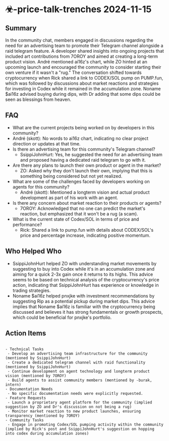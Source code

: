 # ☣-price-talk-trenches 2024-11-15

## Summary
 In the community chat, members engaged in discussions regarding the need for an advertising team to promote their Telegram channel alongside a raid telegram feature. A developer shared insights into ongoing projects that included art contributions from 7OROY and aimed at creating a long-term product vision. André mentioned ai16z's chart, while ZO hinted at an upcoming launch and encouraged the community to consider starting their own venture if it wasn't a "rug." The conversation shifted towards cryptocurrency when Rick shared a link to CODEX/SOL pump on PUMP.fun, which was followed by discussions about market reactions and strategies for investing in Codex while it remained in the accumulation zone. Noname $ai16z advised buying during dips, with Dr adding that some dips could be seen as blessings from heaven.

## FAQ
 - What are the current projects being worked on by developers in this community?
  - André (skott): No words to ai16z chart, indicating no clear project direction or updates at that time.
- Is there an advertising team for this community's Telegram channel?
  - SsippiJohnHurt: Yes, he suggested the need for an advertising team and proposed having a dedicated raid telegram to go with it.
- Are there any plans to launch their own product or agent in the market?
  - ZO: Asked why they don't launch their own, implying that this is something being considered but not yet realized.
- What are some of the challenges faced by developers working on agents for this community?
  - André (skott): Mentioned a longterm vision and actual product development as part of his work with an agent.
- Is there any concern about market reaction to their products or agents?
  - 7OROY: Acknowledged that no one can predict the market's reaction, but emphasized that it won't be a rug (a scam).
- What is the current state of Codex/SOL in terms of price and performance?
  - Rick: Shared a link to pump.fun with details about CODEX/SOL's price and percentage increase, indicating positive momentum.

## Who Helped Who
 - SsippiJohnHurt helped ZO with understanding market movements by suggesting to buy into Codex while it's in an accumulation zone and aiming for a quick 2-3x gain once it returns to its highs. This advice seems to be based on technical analysis of the cryptocurrency's price action, indicating that SsippiJohnHurt has experience or knowledge in trading strategies.
- Noname $ai16z helped pnxjke with investment recommendations by suggesting Rip as a potential pickup during market dips. This advice implies that Noname $ai16z is familiar with the cryptocurrency being discussed and believes it has strong fundamentals or growth prospects, which could be beneficial for pnxjke's portfolio.

## Action Items
 ```

- Technical Tasks
  - Develop an advertising team infrastructure for the community (mentioned by SsippiJohnHurt)
  - Create a dedicated telegram channel with raid functionality (mentioned by SsippiJohnHurt)
  - Continue development on agent technology and longterm product vision (mentioned by 7OROY)
  - Build agents to assist community members (mentioned by -burak, intern)
- Documentation Needs
  - No specific documentation needs were explicitly requested.
- Feature Requests
  - Launch a proprietary agent platform for the community (implied suggestion by ZO and Dr's discussion on not being a rug)
  - Monitor market reaction to new product launches, ensuring transparency (mentioned by 7OROY)
- Community Tasks
  - Engage in promoting Codex/SOL pumping activity within the community (implied by Rick's post and SsippiJohnHurt's suggestion on hopping into codex during accumulation zones)
```

